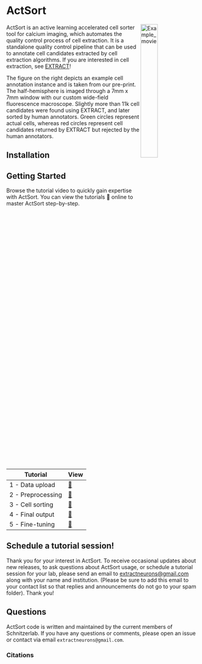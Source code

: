 # ActSort
<img src="[https://github.com/user-attachments/assets/fd4be8cc-8ca0-4fd5-99f2-ca7a92dfe4d1](https://github.com/user-attachments/assets/f04a8a33-929c-4dee-ad54-963383aeff02)" width="30%" align="right" alt="Example_movie"> 

ActSort is an active learning accelerated cell sorter tool for calcium imaging, which automates the quality control process of cell extraction. It is a standalone quality control pipeline that can be used to annotate cell candidates extracted by cell extraction algorithms. If you are interested in cell extraction, see [EXTRACT](https://github.com/schnitzer-lab/EXTRACT-public)!

The figure on the right depicts an example cell annotation instance and is taken from our pre-print. The half-hemisphere is imaged through a 7mm x 7mm window with our custom wide-field fluorescence macroscope. Slightly more than 11k cell candidates were found using EXTRACT, and later sorted by human annotators. Green circles represent actual cells, whereas red circles represent cell candidates returned by EXTRACT but rejected by the human annotators.

## Installation


## Getting Started
Browse the tutorial video to quickly gain expertise with ActSort. You can view the tutorials :eyes: online to master ActSort step-by-step.


| Tutorial | View |
| -------- | ---- |
| 1 - Data upload | [:eyes:](<replace the link>) |
| 2 - Preprocessing | [:eyes:](<replace the link>) |
| 3 - Cell sorting | [:eyes:](<replace the link>) |
| 4 - Final output | [:eyes:](<replace the link>) |
| 5 - Fine-tuning | [:eyes:](<replace the link>) |

## Schedule a tutorial session!

Thank you for your interest in ActSort. To receive occasional updates about new releases, to ask questions about ActSort usage, or schedule a tutorial session for your lab, please send an email to extractneurons@gmail.com along with your name and institution. (Please be sure to add this email to your contact list so that replies and announcements do not go to your spam folder).  Thank you!  


## Questions

ActSort code is written and maintained by the current members of Schnitzerlab. If you have any questions or comments, please open an issue or contact via email `extractneurons@gmail.com`.

### Citations

